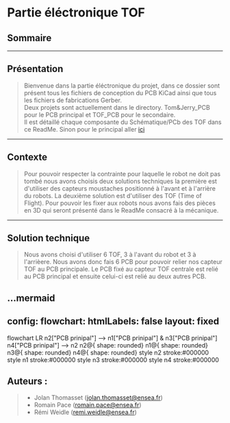 # Partie éléctronique TOF

## Sommaire

---

## Présentation
>Bienvenue dans la partie éléctronique du projet, dans ce dossier sont présent tous les fichiers de conception du PCB KiCad ainsi que tous les fichiers de fabrications Gerber.  
Deux projets sont actuellement dans le directory. Tom&Jerry_PCB pour le PCB principal et TOF_PCB pour le secondaire.   
Il est détaillé chaque composante du Schématique/PCb des TOF dans ce ReadMe. Sinon pour le principal aller [ici](READMETom&Jerry.md)

---

## Contexte 
>Pour pouvoir respecter la contrainte pour laquelle le robot ne doit pas tombé nous avons choisis deux solutions techniques la première est d'utiliser des capteurs moustaches positionné à l'avant et à l'arrière du robots. La deuxième solution est d'utiliser des TOF (Time of Flight). Pour pouvoir les fixer aux robots nous avons fais des pièces en 3D qui seront présenté dans le ReadMe consacré à la mécanique.

---
## Solution technique
>Nous avons choisi d'utiliser 6 TOF, 3 à l'avant du robot et 3 à l'arrièere. Nous avons donc fais 6 PCB pour pouvoir relier nos capteur TOF au PCB principale. Le PCB fixé au capteur TOF centrale est relié au PCB principal et ensuite celui-ci est relié au deux autres PCB.

...mermaid
---
config:
  flowchart:
    htmlLabels: false
  layout: fixed
---
flowchart LR
    n2["PCB prinipal"] --> n1["PCB prinipal"] & n3["PCB prinipal"]
    n4["PCB prinipal"] --> n2
    n2@{ shape: rounded}
    n1@{ shape: rounded}
    n3@{ shape: rounded}
    n4@{ shape: rounded}
    style n2 stroke:#000000
    style n1 stroke:#000000
    style n3 stroke:#000000
    style n4 stroke:#000000


## Auteurs : 
>* Jolan Thomasset (jolan.thomasset@ensea.fr)  
>* Romain Pace   (romain.pace@ensea.fr)  
>* Rémi Weidle   (remi.weidle@ensea.fr)  
